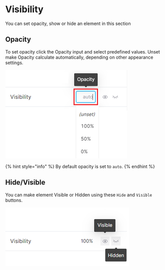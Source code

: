# Visibility

You can set opacity, show or hide an element in this section

## Opacity

To set opacity click the Opacity input and select predefined values. Unset make Opacity calculate automatically, depending on other appearance settings.

<img src="../.gitbook/assets/image (4) (1) (1).png" alt="" data-size="original">

{% hint style="info" %}
By default opacity is set to `auto`.
{% endhint %}

## Hide/Visible

You can make element Visible or Hidden using these `Hide` and `Visible` buttons.

<img src="../.gitbook/assets/image (6) (1).png" alt="" data-size="original">

